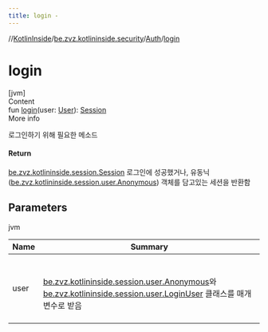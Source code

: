 ```yaml
---
title: login -
---
```

//[KotlinInside](../../index.md)/[be.zvz.kotlininside.security](../index.md)/[Auth](index.md)/[login](login.md)



# login  
[jvm]  
Content  
fun [login](login.md)(user: [User](../../be.zvz.kotlininside.session.user/-user/index.md)): [Session](../../be.zvz.kotlininside.session/-session/index.md)  
More info  


로그인하기 위해 필요한 메소드



#### Return  


[be.zvz.kotlininside.session.Session](../../be.zvz.kotlininside.session/-session/index.md) 로그인에 성공했거나, 유동닉([be.zvz.kotlininside.session.user.Anonymous](../../be.zvz.kotlininside.session.user/-anonymous/index.md)) 객체를 담고있는 세션을 반환함



## Parameters  
  
jvm  
  
|  Name|  Summary| 
|---|---|
| <a name="be.zvz.kotlininside.security/Auth/login/#be.zvz.kotlininside.session.user.User/PointingToDeclaration/"></a>user| <a name="be.zvz.kotlininside.security/Auth/login/#be.zvz.kotlininside.session.user.User/PointingToDeclaration/"></a><br><br>[be.zvz.kotlininside.session.user.Anonymous](../../be.zvz.kotlininside.session.user/-anonymous/index.md)와 [be.zvz.kotlininside.session.user.LoginUser](../../be.zvz.kotlininside.session.user/-login-user/index.md) 클래스를 매개변수로 받음<br><br>
  
  



